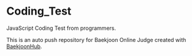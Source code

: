 # Coding_Test
JavaScript Coding Test from programmers.



This is an auto push repository for Baekjoon Online Judge created with [BaekjoonHub](https://github.com/BaekjoonHub/BaekjoonHub).
